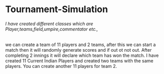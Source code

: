 # Tournament-Simulation
###### I have created different classes which are Player,teams,field,umpire,commentator etc.,
we can create a team of 11 players and 2 teams, after this we can start a match then it will randomly generate scores and if out ot not out.
After completing 2 innings it will declare which team has won the match.
I have created 11 Current Indian Players and created two teams with the same players.
You can create another 11 players for team 2.
